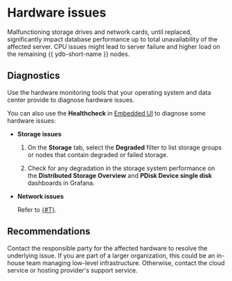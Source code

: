 # Hardware issues

Malfunctioning storage drives and network cards, until replaced, significantly impact database performance up to total unavailability of the affected server. CPU issues might lead to server failure and higher load on the remaining {{ ydb-short-name }} nodes.

## Diagnostics

Use the hardware monitoring tools that your operating system and data center provide to diagnose hardware issues.

You can also use the **Healthcheck** in [Embedded UI](../../../reference/embedded-ui/index.md) to diagnose some hardware issues:

- **Storage issues**

    1. On the **Storage** tab, select the **Degraded** filter to list storage groups or nodes that contain degraded or failed storage.

    1. Check for any degradation in the storage system performance on the **Distributed Storage Overview** and **PDisk Device single disk** dashboards in Grafana.

- **Network issues**

    Refer to [{#T}](network.md).

## Recommendations

Contact the responsible party for the affected hardware to resolve the underlying issue. If you are part of a larger organization, this could be an in-house team managing low-level infrastructure. Otherwise, contact the cloud service or hosting provider's support service.
